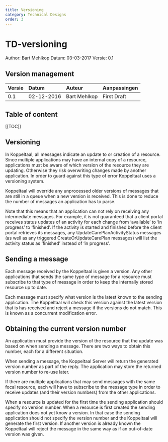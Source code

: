 ```yaml
---
title: Versioning
category: Technical Designs
order: 3
---
```


# TD-versioning

Author: Bart Mehlkop Datum: 03-03-2017 Versie: 0.1

## Version management

| Versie | Datum | Auteur | Aanpassingen |
| :--- | :--- | :--- | :--- |
| 0.1 | 02-12-2016 | Bart Mehlkop | First Draft |

## Table of content

\[\[TOC\]\]

## Versioning

In Koppeltaal, all messages indicate an update to or creation of a resource. Since multiple applications may have an internal copy of a resource, applications must be aware of which version of the resource they are updating. Otherwise they risk overwriting changes made by another application. In order to guard against this type of error Koppeltaal uses a versioning system.

Koppeltaal will override any unprocessed older versions of messages that are still in a queue when a new version is received. This is done to reduce the number of messages an application has to parse.

Note that this means that an application can not rely on receiving any intermediate messages. For example, it is not guaranteed that a client portal receives status updates of an activity for each change from ‘available’ to ‘in progress’ to ‘finished’. If the activity is started and finished before the client portal retrieves its messages, any UpdateCarePlanActivityStatus messages \(as well as any triggered CreateOrUpdateCarePlan messages\) will list the activity status as ‘finished’ instead of ‘in progress’.

## Sending a message

Each message received by the Koppeltaal is given a version. Any other applications that sends the same type of message for a resource must subscribe to that type of message in order to keep the internally stored resource up to date.

Each message must specify what version is the latest known to the sending application. The Koppeltaal will check this version against the latest version that is has received and reject a message if the versions do not match. This is known as a concurrent modification error.

## Obtaining the current version number

An application must provide the version of the resource that the update was based on when sending a message. There are two ways to obtain this number, each for a different situation.

When sending a message, the Koppeltaal Server will return the generated version number as part of the reply. The application may store the returned version number to re-use later.

If there are multiple applications that may send messages with the same focal resource, each will have to subscribe to the message type in order to receive updates \(and their version numbers\) from the other applications.

When a resource is updated for the first time the sending application should specify no version number. When a resource is first created the sending application does not yet know a version. In that case the sending application should not specify the version number and the Koppeltaal will generate the first version. If another version is already known the Koppeltaal will reject the message in the same way as if an out-of-date version was given.

